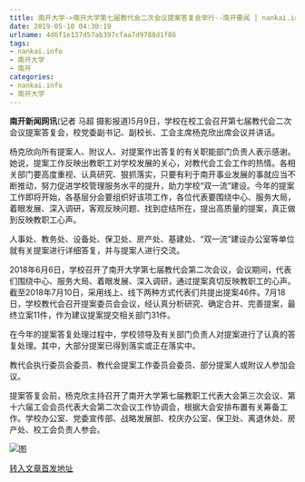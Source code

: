 ```yaml
---
title: 南开大学->南开大学第七届教代会二次会议提案答复会举行--南开要闻 | nankai.info
date: 2019-05-10 04:30:19
urlname: 4d6f1e137d57ab397cfaa7d9788d1f86
tags: 
- nankai.info
- 南开大学
- 南开
categories:
- nankai.info
- 南开大学
---
```



**南开新闻网讯**(记者 马超 摄影报道)5月9日，学校在校工会召开第七届教代会二次会议提案答复会，校党委副书记、副校长、工会主席杨克欣出席会议并讲话。

杨克欣向所有提案人、附议人、对提案作出答复的有关职能部门负责人表示感谢。她说，提案工作反映出教职工对学校发展的关心，对教代会工会工作的热情。各相关部门要高度重视、认真研究、狠抓落实，只要有利于南开事业发展的事就应当不断推动，努力促进学校管理服务水平的提升，助力学校“双一流”建设。今年的提案工作即将开始，各基层分会要组织好该项工作，各位代表要围绕中心、服务大局，着眼发展、深入调研，客观反映问题、找到症结所在，提出高质量的提案，真正做到反映教职工心声。

人事处、教务处、设备处、保卫处、房产处、基建处、“双一流”建设办公室等单位就有关提案进行详细答复，并与提案人进行交流。

2018年6月6日，学校召开了南开大学第七届教代会第二次会议，会议期间，代表们围绕中心、服务大局、着眼发展、深入调研，通过提案真切反映教职工的心声。截至2018年7月10日，采用线上、线下两种方式代表们共提出提案46件。7月18日，学校教代会召开提案委员会会议，经认真分析研究、确定合并、完善提案，最终立案11件，作为建议提案提交相关部门31件。

在今年的提案答复处理过程中，学校领导及有关部门负责人对提案进行了认真的答复处理。其中，大部分提案已得到落实或正在落实中。

教代会执行委员会委员、教代会提案工作委员会委员、部分提案人或附议人参加会议。

提案答复会前，杨克欣主持召开了南开大学第七届教职工代表大会第三次会议、第十六届工会会员代表大会第二次会议工作协调会，根据大会安排布置有关筹备工作。学校办公室、党委宣传部、战略发展部、校庆办公室、保卫处、离退休处、房产处、校工会负责人参会。



![图](http://news.nankai.edu.cn/pic/0/00/35/32/353285_942843.jpg)

[转入文章首发地址](http://news.nankai.edu.cn/nkyw/system/2019/05/10/000449974.shtml)